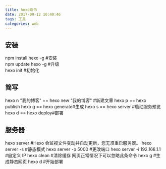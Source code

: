 ```yaml
---
title: hexo命令
date: 2017-09-12 10:40:46
tags: 工具
categories: web
---
```


## 安装

npm install hexo -g #安装  
npm update hexo -g #升级  
hexo init #初始化


## 简写

hexo n "我的博客" == hexo new "我的博客" #新建文章
hexo p == hexo publish
hexo g == hexo generate#生成
hexo s == hexo server #启动服务预览
hexo d == hexo deploy#部署


## 服务器

hexo server #Hexo 会监视文件变动并自动更新，您无须重启服务器。
hexo server -s #静态模式
hexo server -p 5000 #更改端口
hexo server -i 192.168.1.1 #自定义 IP
hexo clean #清除缓存 网页正常情况下可以忽略此条命令
hexo g #生成静态网页
hexo d #开始部署

